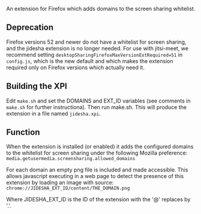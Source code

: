 An extension for Firefox which adds domains to the screen sharing whitelist.

## Deprecation
Firefox versions 52 and newer do not have a whitelist for screen sharing, and the jidesha extension is no longer needed. For use with jitsi-meet, we recommend setting ```desktopSharingFirefoxMaxVersionExtRequired=51``` in ```config.js```, which is the new default and which makes the extension required only on Firefox versions which actually need it.

## Building the XPI
Edit ```make.sh``` and set the DOMAINS and EXT_ID variables (see comments in ```make.sh``` for further instructiona). Then run make.sh. This will produce the extension in a file named ```jidesha.xpi```.

## Function
When the extension is installed (or enabled) it adds the configured domains to the whitelist for screen sharing under the following Mozilla preference:
```media.getusermedia.screensharing.allowed_domains```

For each domain an empty png file is included and made accessible. This allows javascript executing in a web page to detect the presence of this extension by loading an image with source:
```chrome://JIDESHA_EXT_ID/content/THE_DOMAIN.png```

Where JIDESHA_EXT_ID is the ID of the extension with the '@' replaces by '.'.
